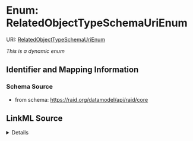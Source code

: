 # Enum: RelatedObjectTypeSchemaUriEnum



URI: [RelatedObjectTypeSchemaUriEnum](RelatedObjectTypeSchemaUriEnum.md)


_This is a dynamic enum_








## Identifier and Mapping Information







### Schema Source


* from schema: https://raid.org/datamodel/api/raid/core






## LinkML Source

<details>
```yaml
name: RelatedObjectTypeSchemaUriEnum
from_schema: https://raid.org/datamodel/api/raid/core
rank: 1000
reachable_from:
  source_ontology: https://vocabs.ardc.edu.au/repository/api/sparql/raid_research-activity-identifier-raid-controlled-lists_raid-cl-v1-1
  source_nodes:
  - https://vocabulary.raid.org/relatedObject.type.schemaUri/283
  relationship_types:
  - skos:hasTopConcept
  is_direct: true
  include_self: false
  traverse_up: false

```
</details>
